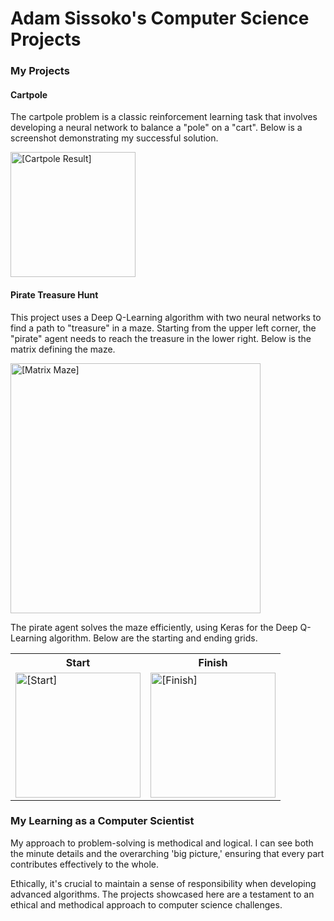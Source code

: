 <h1>Adam Sissoko's Computer Science Projects</h1>

<h3>My Projects</h3>

<h4>Cartpole</h4>
<p>
  The cartpole problem is a classic reinforcement learning task that involves developing a neural network to balance a "pole" on a "cart". Below is a screenshot demonstrating my successful solution.
</p>
<div>
  <img src="https://github.com/adamsissoko/images/solved.png" alt="[Cartpole Result]" style="width:200px;height:200px;">
</div>

<h4>Pirate Treasure Hunt</h4>
<p>
  This project uses a Deep Q-Learning algorithm with two neural networks to find a path to "treasure" in a maze. Starting from the upper left corner, the "pirate" agent needs to reach the treasure in the lower right. Below is the matrix defining the maze.
</p>
<img src="https://github.com/adamsissoko/images/matrix_maze.png" alt="[Matrix Maze]" style="width:400px;">
<p>
  The pirate agent solves the maze efficiently, using Keras for the Deep Q-Learning algorithm. Below are the starting and ending grids.
</p>
<table>
  <tr>
    <th>Start</th>
    <th>Finish</th>
  </tr>
  <tr>
    <td><img src="https://github.com/adamsissoko/images/start.png" alt="[Start]" style="width:200px;height:200px;"></td>
    <td><img src="https://github.com/adamsissoko/images/finish.png" alt="[Finish]" style="width:200px;height:200px;"></td>
  </tr>
</table>

<h3>My Learning as a Computer Scientist</h3>
<p>
  My approach to problem-solving is methodical and logical. I can see both the minute details and the overarching 'big picture,' ensuring that every part contributes effectively to the whole.
</p>
<p>
  Ethically, it's crucial to maintain a sense of responsibility when developing advanced algorithms. The projects showcased here are a testament to an ethical and methodical approach to computer science challenges.
</p>

